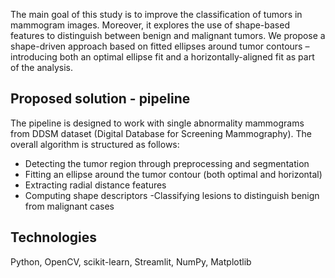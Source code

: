 The main goal of this study is to improve the classification of tumors in mammogram images. Moreover, it explores the use of shape-based features to distinguish between benign and malignant tumors.
We propose a shape-driven approach based on fitted ellipses around tumor contours – introducing both an optimal ellipse fit and a horizontally-aligned fit as part of the analysis.


## Proposed solution - pipeline
The pipeline is designed to work with single abnormality mammograms from DDSM dataset (Digital Database for Screening Mammography).
The overall algorithm is structured as follows:
- Detecting the tumor region through preprocessing and segmentation
- Fitting an ellipse around the tumor contour (both optimal and horizontal)
- Extracting radial distance features
- Computing shape descriptors
-Classifying lesions to distinguish benign from malignant cases

## Technologies
Python, OpenCV, scikit-learn, Streamlit, NumPy, Matplotlib
